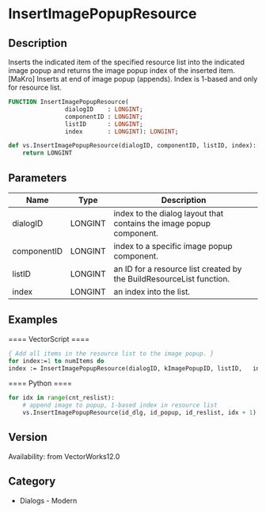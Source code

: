 # InsertImagePopupResource

## Description
Inserts the indicated item of the specified resource list into the indicated image popup and returns the image popup index of the inserted item.
[MaKro] Inserts at end of image popup (appends). Index is 1-based and only for resource list.

```pascal
FUNCTION InsertImagePopupResource(
				dialogID    : LONGINT;
				componentID : LONGINT;
				listID      : LONGINT;
				index       : LONGINT): LONGINT;
```

```python
def vs.InsertImagePopupResource(dialogID, componentID, listID, index):
    return LONGINT
```

## Parameters
|Name|Type|Description|
|---|---|---|
|dialogID|LONGINT|index to the dialog layout that contains the image popup component.|
|componentID|LONGINT|index to a specific image popup component.|
|listID|LONGINT|an ID for a resource list created by the BuildResourceList function.|
|index|LONGINT|an index into the list.|

## Examples
==== VectorScript ====
```pascal
{ Add all items in the resource list to the image popup. }
for index:=1 to numItems do
index := InsertImagePopupResource(dialogID, kImagePopupID, listID,   index);
```
==== Python ====
```python
for idx in range(cnt_reslist):
    # append image to popup, 1-based index in resource list
    vs.InsertImagePopupResource(id_dlg, id_popup, id_reslist, idx + 1)
```

## Version
Availability: from VectorWorks12.0

## Category
* Dialogs - Modern

